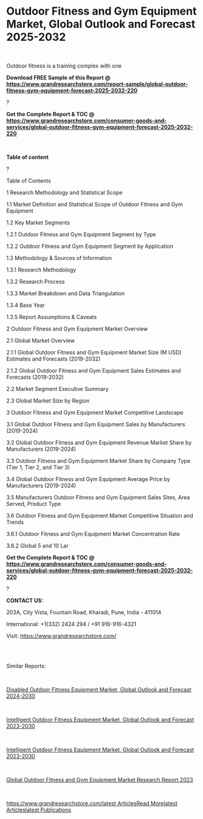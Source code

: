 <h1>Outdoor Fitness and Gym Equipment Market, Global Outlook and Forecast 2025-2032</h1><br/><p>Outdoor fitness is a training complex with one</p>
 
 
 
 <div><b>Download FREE Sample of this Report @ <a href="https://www.grandresearchstore.com/report-sample/global-outdoor-fitness-gym-equipment-forecast-2025-2032-220">https://www.grandresearchstore.com/report-sample/global-outdoor-fitness-gym-equipment-forecast-2025-2032-220</a></b></div>
 
 
 
 <p>? </p>
 
 
 
 <div><b>Get the Complete Report & TOC @ <a href="https://www.grandresearchstore.com/consumer-goods-and-services/global-outdoor-fitness-gym-equipment-forecast-2025-2032-220">https://www.grandresearchstore.com/consumer-goods-and-services/global-outdoor-fitness-gym-equipment-forecast-2025-2032-220</a></b></div>
 
 
 
 <p><br />
 
 <b>Table of content</b></p>
 
 
 
 <p>? </p>
 
 
 
 <p>Table of Contents<br />
 
 1 Research Methodology and Statistical Scope<br />
 
 1.1 Market Definition and Statistical Scope of Outdoor Fitness and Gym Equipment<br />
 
 1.2 Key Market Segments<br />
 
 1.2.1 Outdoor Fitness and Gym Equipment Segment by Type<br />
 
 1.2.2 Outdoor Fitness and Gym Equipment Segment by Application<br />
 
 1.3 Methodology & Sources of Information<br />
 
 1.3.1 Research Methodology<br />
 
 1.3.2 Research Process<br />
 
 1.3.3 Market Breakdown and Data Triangulation<br />
 
 1.3.4 Base Year<br />
 
 1.3.5 Report Assumptions & Caveats<br />
 
 2 Outdoor Fitness and Gym Equipment Market Overview<br />
 
 2.1 Global Market Overview<br />
 
 2.1.1 Global Outdoor Fitness and Gym Equipment Market Size (M USD) Estimates and Forecasts (2019-2032)<br />
 
 2.1.2 Global Outdoor Fitness and Gym Equipment Sales Estimates and Forecasts (2019-2032)<br />
 
 2.2 Market Segment Executive Summary<br />
 
 2.3 Global Market Size by Region<br />
 
 3 Outdoor Fitness and Gym Equipment Market Competitive Landscape<br />
 
 3.1 Global Outdoor Fitness and Gym Equipment Sales by Manufacturers (2019-2024)<br />
 
 3.2 Global Outdoor Fitness and Gym Equipment Revenue Market Share by Manufacturers (2019-2024)<br />
 
 3.3 Outdoor Fitness and Gym Equipment Market Share by Company Type (Tier 1, Tier 2, and Tier 3)<br />
 
 3.4 Global Outdoor Fitness and Gym Equipment Average Price by Manufacturers (2019-2024)<br />
 
 3.5 Manufacturers Outdoor Fitness and Gym Equipment Sales Sites, Area Served, Product Type<br />
 
 3.6 Outdoor Fitness and Gym Equipment Market Competitive Situation and Trends<br />
 
 3.6.1 Outdoor Fitness and Gym Equipment Market Concentration Rate<br />
 
 3.6.2 Global 5 and 10 Lar</p>
 
 
 
 <div><b>Get the Complete Report & TOC @ <a href="https://www.grandresearchstore.com/consumer-goods-and-services/global-outdoor-fitness-gym-equipment-forecast-2025-2032-220">https://www.grandresearchstore.com/consumer-goods-and-services/global-outdoor-fitness-gym-equipment-forecast-2025-2032-220</a></b></div>
 
 
 
 <p>? </p>
 
 
 
 <p><b>CONTACT US:</b><br />
 
 203A, City Vista, Fountain Road, Kharadi, Pune, India - 411014<br />
 
 International: +1(332) 2424 294 / +91 916-916-4321<br />
 
 Visit: <a href="https://www.grandresearchstore.com/">https://www.grandresearchstore.com/</a><br />
 
 <br />
 
 <br />
 
 Similar Reports:<br />
 
 <br />
 
 <a href="https://www.grandresearchstore.com/machines/global-disabled-outdoor-fitness-equipment-forecast-2024-2030-654">Disabled Outdoor Fitness Equipment Market, Global Outlook and Forecast 2024-2030</a><br />
 
 <br />
 
 <a href="https://www.grandresearchstore.com/machines/global-intelligent-outdoor-fitness-equipment-forecast-2023-2030-57">Intelligent Outdoor Fitness Equipment Market, Global Outlook and Forecast 2023-2030</a><br />
 
 <br />
 
 <a href="https://www.grandresearchstore.com/machines/global-intelligent-outdoor-fitness-equipment-forecast-2023-2030-583">Intelligent Outdoor Fitness Equipment Market, Global Outlook and Forecast 2023-2030</a><br />
 
 <br />
 
 <a href="https://www.grandresearchstore.com/consumer-goods-and-services/global-outdoor-fitness-gym-equipment-2023-296">Global Outdoor Fitness and Gym Equipment Market Research Report 2023</a><br />
 
 <br />
 
 <a href="https://gyeongbokgung.com">https://www.grandresearchstore.com/</a><a href="https://hallyeomaritime.com">latest Articles</a><a href="https://jingwansa.com">Read More</a><a href="https://nguoiviet.jp/">latest Articles</a><a href="https://www.intelmarketresearch.com/">latest Publications</a></p>